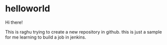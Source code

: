 # helloworld

Hi there!

 This is raghu trying to create a new repository in github. this is just a sample for me learning to build a job in jenkins.  
